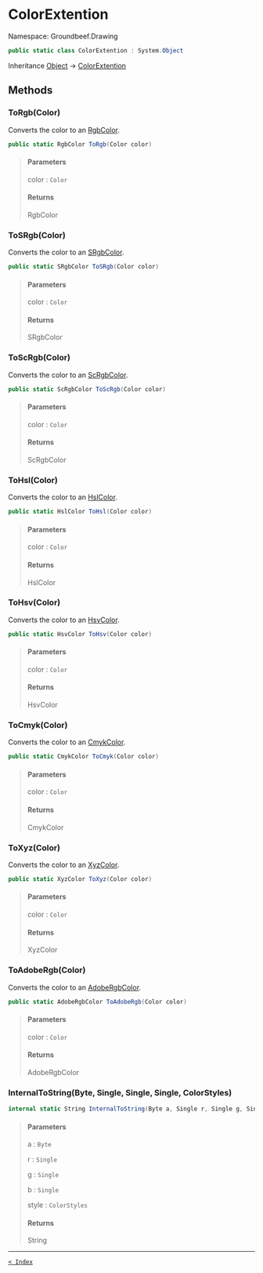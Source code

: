 # ColorExtention

Namespace: Groundbeef.Drawing

```csharp
public static class ColorExtention : System.Object
```

Inheritance [Object](https://docs.microsoft.com/en-us/dotnet/api/system.object) → [ColorExtention](ColorExtention.md)

## Methods

### ToRgb(Color)

Converts the color to an [RgbColor](ColorX\RgbColor.md).

```csharp
public static RgbColor ToRgb(Color color)
```

> #### Parameters
> 
> color : `Color`<br>
> 
> #### Returns
> 
> RgbColor<br>
> 

### ToSRgb(Color)

Converts the color to an [SRgbColor](ColorX\SRgbColor.md).

```csharp
public static SRgbColor ToSRgb(Color color)
```

> #### Parameters
> 
> color : `Color`<br>
> 
> #### Returns
> 
> SRgbColor<br>
> 

### ToScRgb(Color)

Converts the color to an [ScRgbColor](ColorX\ScRgbColor.md).

```csharp
public static ScRgbColor ToScRgb(Color color)
```

> #### Parameters
> 
> color : `Color`<br>
> 
> #### Returns
> 
> ScRgbColor<br>
> 

### ToHsl(Color)

Converts the color to an [HslColor](ColorX\HslColor.md).

```csharp
public static HslColor ToHsl(Color color)
```

> #### Parameters
> 
> color : `Color`<br>
> 
> #### Returns
> 
> HslColor<br>
> 

### ToHsv(Color)

Converts the color to an [HsvColor](ColorX\HsvColor.md).

```csharp
public static HsvColor ToHsv(Color color)
```

> #### Parameters
> 
> color : `Color`<br>
> 
> #### Returns
> 
> HsvColor<br>
> 

### ToCmyk(Color)

Converts the color to an [CmykColor](ColorX\CmykColor.md).

```csharp
public static CmykColor ToCmyk(Color color)
```

> #### Parameters
> 
> color : `Color`<br>
> 
> #### Returns
> 
> CmykColor<br>
> 

### ToXyz(Color)

Converts the color to an [XyzColor](ColorX\XyzColor.md).

```csharp
public static XyzColor ToXyz(Color color)
```

> #### Parameters
> 
> color : `Color`<br>
> 
> #### Returns
> 
> XyzColor<br>
> 

### ToAdobeRgb(Color)

Converts the color to an [AdobeRgbColor](ColorX\AdobeRgbColor.md).

```csharp
public static AdobeRgbColor ToAdobeRgb(Color color)
```

> #### Parameters
> 
> color : `Color`<br>
> 
> #### Returns
> 
> AdobeRgbColor<br>
> 

### InternalToString(Byte, Single, Single, Single, ColorStyles)

```csharp
internal static String InternalToString(Byte a, Single r, Single g, Single b, ColorStyles style)
```

> #### Parameters
> 
> a : `Byte`<br>
> 
> r : `Single`<br>
> 
> g : `Single`<br>
> 
> b : `Single`<br>
> 
> style : `ColorStyles`<br>
> 
> #### Returns
> 
> String<br>
> 

---

[`< Index`](..\index.md)
